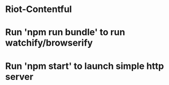 # Riot-Contentful

# Run 'npm run bundle' to run watchify/browserify
# Run 'npm start' to launch simple http server

